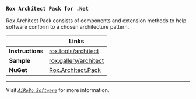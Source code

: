 ### `Rox Architect Pack for .Net`

Rox Architect Pack consists of components and extension methods to help software conform to a chosen architecture pattern.

| | Links |
| --- | --- |
| **Instructions** | [rox.tools/architect](https://rox.tools/architect/) |
| **Sample** | [rox.gallery/architect](https://rox.gallery/architect/) |
| **NuGet** | [Rox.Architect.Pack](https://www.nuget.org/packages/Rox.Architect.Pack/) |

---
Visit [*`AiRoBo Software`*](https://airobo.software/) for more information.
